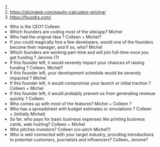 1. 
2. https://slicingpie.com/equity-calculator-pricing/
3. https://foundrs.com/
 
- Who is the CEO? Colleen
- Which founders are coding most of the site/app? Michel
- Who had the original idea ? Colleen + Michel?
- If you could magically hire a few developers, would one of the founders become their manager, and if so, who? Michel
- Which founders are working part-time and will join full-time once you get funding ? Jerome (?)
- If this founder left, it would severely impact your chances of raising funding ? Colleen, Michel?
- If this founder left, your development schedule would be severely impacted ? Michel
- If this founder left, it would compromise your launch or initial traction ? Colleen + Michel
- If this founder left, it would probably prevent us from generating revenue quickly ? Colleen
- Who comes up with most of the features? Michel + Colleen ?
- Who has a spreadsheet with budget estimates or simulations ? Colleen + (initially Michel)
- So far, who pays for basic business expenses like printing business cards, web hosting? Colleen + Michel
- Who pitches investors? Colleen (co-pitch Michel?)
- Who is well connected with your target industry, providing introductions to potential customers, journalists and influencers? Colleen, Jerome?


